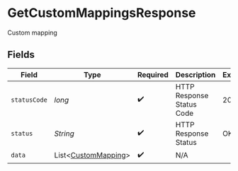 # GetCustomMappingsResponse

Custom mapping


## Fields

| Field                                                            | Type                                                             | Required                                                         | Description                                                      | Example                                                          |
| ---------------------------------------------------------------- | ---------------------------------------------------------------- | ---------------------------------------------------------------- | ---------------------------------------------------------------- | ---------------------------------------------------------------- |
| `statusCode`                                                     | *long*                                                           | :heavy_check_mark:                                               | HTTP Response Status Code                                        | 200                                                              |
| `status`                                                         | *String*                                                         | :heavy_check_mark:                                               | HTTP Response Status                                             | OK                                                               |
| `data`                                                           | List\<[CustomMapping](../../models/components/CustomMapping.md)> | :heavy_check_mark:                                               | N/A                                                              |                                                                  |